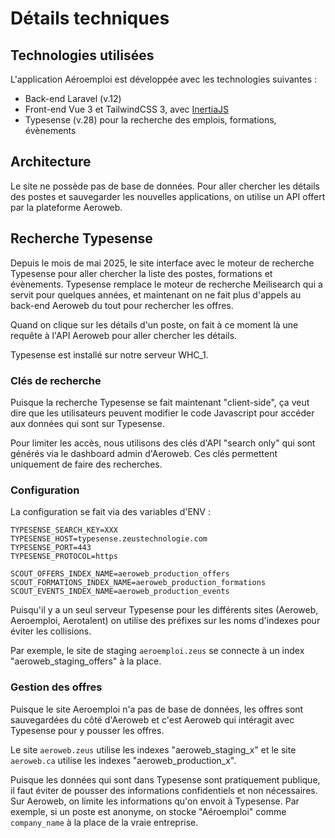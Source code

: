 # Détails techniques

## Technologies utilisées

L'application Aéroemploi est développée avec les technologies suivantes :

-   Back-end Laravel (v.12)
-   Front-end Vue 3 et TailwindCSS 3, avec [InertiaJS](https://www.inertiajs.com/)
-   Typesense (v.28) pour la recherche des emplois, formations, évènements

## Architecture

Le site ne possède pas de base de données. Pour aller chercher les détails des postes et sauvegarder les nouvelles applications, on utilise un API offert par la plateforme Aeroweb.

## Recherche Typesense

Depuis le mois de mai 2025, le site interface avec le moteur de recherche Typesense pour aller chercher la liste des postes, formations et évènements. Typesense remplace le moteur de recherche Meilisearch qui a servit pour quelques années, et maintenant on ne fait plus d'appels au back-end Aeroweb du tout pour rechercher les offres.

Quand on clique sur les détails d'un poste, on fait à ce moment là une requête à l'API Aeroweb pour aller chercher les détails.

Typesense est installé sur notre serveur WHC_1.

### Clés de recherche

Puisque la recherche Typesense se fait maintenant "client-side", ça veut dire que les utilisateurs peuvent modifier le code Javascript pour accéder aux données qui sont sur Typesense.

Pour limiter les accès, nous utilisons des clés d'API "search only" qui sont générés via le dashboard admin d'Aeroweb. Ces clés permettent uniquement de faire des recherches.

### Configuration

La configuration se fait via des variables d'ENV :

```
TYPESENSE_SEARCH_KEY=XXX
TYPESENSE_HOST=typesense.zeustechnologie.com
TYPESENSE_PORT=443
TYPESENSE_PROTOCOL=https

SCOUT_OFFERS_INDEX_NAME=aeroweb_production_offers
SCOUT_FORMATIONS_INDEX_NAME=aeroweb_production_formations
SCOUT_EVENTS_INDEX_NAME=aeroweb_production_events
```

Puisqu'il y a un seul serveur Typesense pour les différents sites (Aeroweb, Aeroemploi, Aerotalent) on utilise des préfixes sur les noms d'indexes pour éviter les collisions.

Par exemple, le site de staging `aeroemploi.zeus` se connecte à un index "aeroweb_staging_offers" à la place.

### Gestion des offres

Puisque le site Aeroemploi n'a pas de base de données, les offres sont sauvegardées du côté d'Aeroweb et c'est Aeroweb qui intéragit avec Typesense pour y pousser les offres.

Le site `aeroweb.zeus` utilise les indexes "aeroweb_staging_x" et le site `aeroweb.ca` utilise les indexes "aeroweb_production_x".

Puisque les données qui sont dans Typesense sont pratiquement publique, il faut éviter de pousser des informations confidentiels et non nécessaires. Sur Aeroweb, on limite les informations qu'on envoit à Typesense. Par exemple, si un poste est anonyme, on stocke "Aéroemploi" comme `company_name` à la place de la vraie entreprise.
